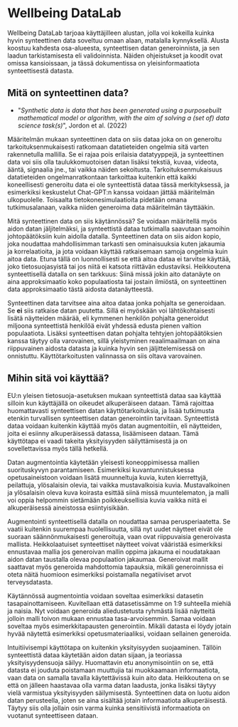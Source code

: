 # Wellbeing DataLab

Wellbeing DataLab tarjoaa käyttäjilleen alustan, jolla voi kokeilla kuinka hyvin synteettinen data
soveltuu omaan alaan, matalalla kynnyksellä.
Alusta koostuu kahdesta osa-alueesta, synteettisen datan generoinnista, ja sen laadun tarkistamisesta
eli validoinnista.
Näiden ohjeistukset ja koodit ovat omissa kansioissaan, ja tässä dokumentissa on yleisinformaatiota
synteettisestä datasta.

## Mitä on synteettinen data?

- "*Synthetic data is data that has been generated using a purposebuilt mathematical model or algorithm, with the aim of solving a (set of) data science task(s)*", Jordon et al. (2022)

Määritelmän mukaan synteettinen data on siis dataa joka on on generoitu tarkoituksenmukaisesti ratkomaan datatieteiden ongelmia sitä varten rakennetulla mallilla.
Se ei rajaa pois erilaisia datatyyppejä, ja synteettinen data voi siis olla taulukkomuotoisen datan lisäksi
tekstiä, kuvaa, videota, ääntä, signaalia jne., tai vaikka näiden sekoitusta.
Tarkoituksenmukaisuus datatieteiden ongelmanratkontaan tarkoittaa kuitenkin että kaikki koneellisesti generoitu data ei ole synteettistä dataa tässä
merkityksessä, ja esimerkiksi keskustelut Chat-GPT:n kanssa voidaan jättää määritelmän ulkopuolelle.
Toisaalta tietokonesimulaatioita pidetään omana tutkimusalanaan, vaikka niiden generoima data
määritelmän täyttääkin.

Mitä synteettinen data on siis käytännössä? Se voidaan määritellä myös aidon datan jäljitelmäksi, ja synteettistä dataa
tutkimalla saavutaan samoihin johtopäätöksiin kuin aidolla datalla.
Synteettinen data on siis aidon kopio, joka noudattaa mahdollisimman tarkasti sen ominaisuuksia kuten jakaumia ja korrelaatioita,
ja jota voidaan käyttää ratkaisemaan samoja ongelmia kuin aitoa data.
Etuna tällä on luonnollisesti se että aitoa dataa ei tarvitse käyttää, joko tietosuojasyistä tai jos niitä
ei katsota riittävän edustaviksi.
Heikkoutena synteettisellä datalla on sen tarkkuus: Siinä missä jokin aito datanäyte on aina approksimaatio
koko populaatiosta tai jostain ilmiöstä, on synteettinen data approksimaatio tästä aidosta datanäytteestä.

Synteettinen data tarvitsee aina aitoa dataa jonka pohjalta se generoidaan.
Se **ei** siis ratkaise datan puutetta.
Sillä ei myöskään voi lähtökohtaisesti lisätä näytteiden määrää, eli kymmenen henkilön pohjalta generoidut
miljoona synteettistä henkilöä eivät yhdessä edusta pienen valtion populaatiota.
Lisäksi synteettisen datan pohjalta tehtyjen johtopäätöksien kanssa täytyy olla varovainen, sillä
yleistyminen reaalimaailmaan on aina riippuvainen aidosta datasta ja kuinka hyvin sen jäljittelemisessä
on onnistuttu.
Käyttötarkoitusten valinnassa on siis oltava varovainen.

## Mihin sitä voi käyttää?

EU:n yleisen tietosuoja-asetuksen mukaan synteettistä dataa saa käyttää silloin kun käyttäjällä on 
oikeudet alkuperäiseen dataan.
Tämä rajoittaa huomattavasti synteettisen datan käyttötarkoituksia, ja lisää tutkimusta etenkin
turvallisen synteettisen datan generointiin tarvitaan.
Synteettistä dataa voidaan kuitenkin käyttää myös datan augmentoitiin,
eli näytteiden, joita ei esiinny alkuperäisessä datassa, lisäämiseen dataan.
Tämä käyttötapa ei vaadi takeita yksityisyyden säilyttämisestä ja
on sovellettavissa myös tällä hetkellä.

Datan augmentointia käytetään yleisesti koneoppimisessa mallien suorituskyvyn parantamiseen.
Esimerkiksi kuvantunnistuksessa opetusaineistoon voidaan lisätä muunneltuja kuvia, kuten kierrettyjä, 
peilattuja, ylösalaisin olevia, tai vaikka mustavalkoisia kuvia.
Mustavalkoinen ja ylösalaisin oleva kuva koirasta esittää siinä missä muuntelematon, ja
malli voi oppia helpommin sietämään poikkeuksellisia kuvia vaikka niitä ei alkuperäisessä aineistossa
esiintyisikään.

Augmentointi synteettisellä datalla on noudattaa samaa perusperiaatetta. Se vaatii kuitenkin
suurempaa huolellisuutta, sillä nyt uudet näytteet eivät ole suoraan säännönmukaisesti
generoituja, vaan ovat riippuvaisia generoivasta mallista.
Heikkolaatuiset synteettiset näytteet voivat vääristää esimerkiksi ennustavaa mallia jos generoivan mallin
oppima jakauma ei noudatakaan aidon datan taustalla olevaa populaation jakaumaa.
Generoivat mallit saattavat myös generoida mahdottomia tapauksia, mikäli generoinnissa ei oteta näitä
huomioon esimerkiksi poistamalla negatiiviset arvot terveysdatasta.

Käytännössä augmentointia voidaan soveltaa esimerkiksi datasetin tasapainottamiseen.
Kuvitellaan että datasetissämme on 1:9 suhteella miehiä ja naisia.
Nyt voidaan generoida aliedustetusta ryhmästä lisää näytteitä jolloin malli toivon mukaan
ennustaa tasa-arvoisemmin.
Samaa voidaan soveltaa myös esimerkkitapausten generointiin.
Mikäli datasta ei löydy jotain hyvää näytettä esimerkiksi opetusmateriaaliksi,
voidaan sellainen generoida.

Intuitiivisempi käyttötapa on kuitenkin yksityisyyden suojaaminen.
Tällöin synteettistä dataa käytetään aidon datan sijaan, ja teoriassa yksityisyydensuoja säilyy.
Huomattavin etu anonymisointiin on se, että datasta ei jouduta poistamaan muuttujia tai
muokkaamaan informaatiota, vaan data on samalla tavalla käytettävissä kuin aito data.
Heikkoutena on se että on jälleen haastavaa olla varma datan laadusta, jonka lisäksi
täytyy vielä varmistua yksityisyyden säilymisestä.
Synteettinen data on luotu aidon datan perusteella, joten se aina sisältää jotain
informaatiota alkuperäisestä.
Täytyy siis olla jollain osin varma kuinka sensitiivistä informaatiota
on vuotanut synteettiseen dataan.


